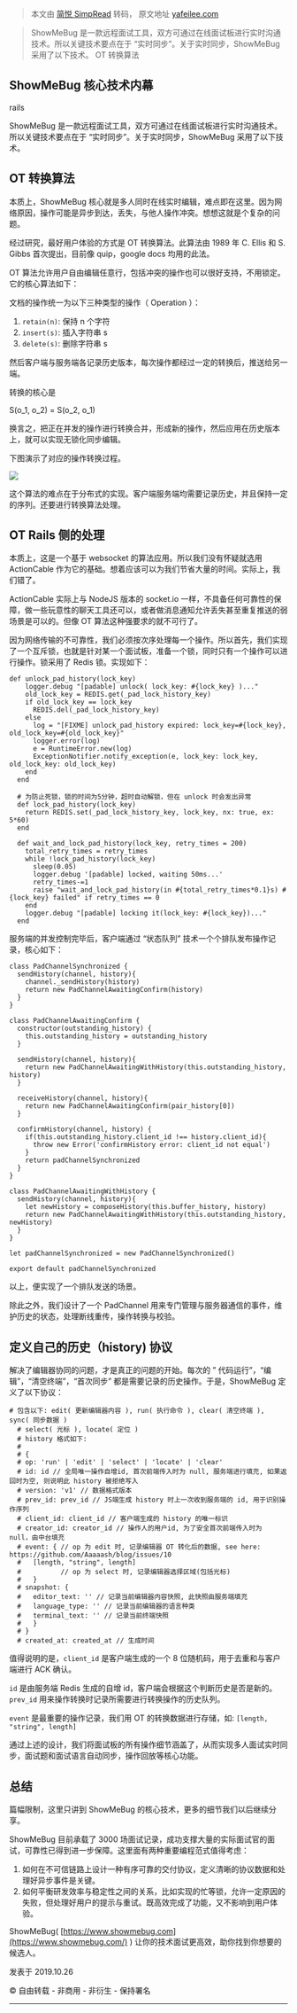 > 本文由 [简悦 SimpRead](http://ksria.com/simpread/) 转码， 原文地址 [yafeilee.com](https://yafeilee.com/blogs/100)

> ShowMeBug 是一款远程面试工具，双方可通过在线面试板进行实时沟通技术。所以关键技术要点在于 “实时同步”。关于实时同步，ShowMeBug 采用了以下技术。 OT 转换算法

ShowMeBug 核心技术内幕
----------------

rails

ShowMeBug 是一款远程面试工具，双方可通过在线面试板进行实时沟通技术。所以关键技术要点在于 “实时同步”。关于实时同步，ShowMeBug 采用了以下技术。

OT 转换算法
-------

本质上，ShowMeBug 核心就是多人同时在线实时编辑，难点即在这里。因为网络原因，操作可能是异步到达，丢失，与他人操作冲突。想想这就是个复杂的问题。

经过研究，最好用户体验的方式是 OT 转换算法。此算法由 1989 年 C. Ellis 和 S. Gibbs 首次提出，目前像 quip，google docs 均用的此法。

OT 算法允许用户自由编辑任意行，包括冲突的操作也可以很好支持，不用锁定。它的核心算法如下：

文档的操作统一为以下三种类型的操作（ Operation ）：

1.  `retain(n)`: 保持 n 个字符
2.  `insert(s)`: 插入字符串 s
3.  `delete(s)`: 删除字符串 s

然后客户端与服务端各记录历史版本，每次操作都经过一定的转换后，推送给另一端。

转换的核心是

S(o_1, o_2) = S(o_2, o_1)

换言之，把正在并发的操作进行转换合并，形成新的操作，然后应用在历史版本上，就可以实现无锁化同步编辑。

下图演示了对应的操作转换过程。

![](https://daotestimg.dao42.com/ipic/070918.jpg)

这个算法的难点在于分布式的实现。客户端服务端均需要记录历史，并且保持一定的序列。还要进行转换算法处理。

OT Rails 侧的处理
-------------

本质上，这是一个基于 websocket 的算法应用。所以我们没有怀疑就选用 ActionCable 作为它的基础。想着应该可以为我们节省大量的时间。实际上，我们错了。

ActionCable 实际上与 NodeJS 版本的 socket.io 一样，不具备任何可靠性的保障，做一些玩意性的聊天工具还可以，或者做消息通知允许丢失甚至重复推送的弱场景是可以的。但像 OT 算法这种强要求的就不可行了。

因为网络传输的不可靠性，我们必须按次序处理每一个操作。所以首先，我们实现了一个互斥锁，也就是针对某一个面试板，准备一个锁，同时只有一个操作可以进行操作。锁采用了 Redis 锁。实现如下：

```
def unlock_pad_history(lock_key)
    logger.debug "[padable] unlock( lock_key: #{lock_key} )..."
    old_lock_key = REDIS.get(_pad_lock_history_key)
    if old_lock_key == lock_key
      REDIS.del(_pad_lock_history_key)
    else
      log = "[FIXME] unlock_pad_history expired: lock_key=#{lock_key}, old_lock_key=#{old_lock_key}"
      logger.error(log)
      e = RuntimeError.new(log)
      ExceptionNotifier.notify_exception(e, lock_key: lock_key, old_lock_key: old_lock_key)
    end
  end

  # 为防止死锁，锁的时间为5分钟，超时自动解锁，但在 unlock 时会发出异常
  def lock_pad_history(lock_key)
    return REDIS.set(_pad_lock_history_key, lock_key, nx: true, ex: 5*60)
  end

  def wait_and_lock_pad_history(lock_key, retry_times = 200)
    total_retry_times = retry_times
    while !lock_pad_history(lock_key)
      sleep(0.05)
      logger.debug '[padable] locked, waiting 50ms...'
      retry_times-=1
      raise "wait_and_lock_pad_history(in #{total_retry_times*0.1}s) #{lock_key} failed" if retry_times == 0
    end
    logger.debug "[padable] locking it(lock_key: #{lock_key})..."
  end
```

服务端的并发控制完毕后，客户端通过 “状态队列” 技术一个个排队发布操作记录，核心如下：

```
class PadChannelSynchronized {
  sendHistory(channel, history){
    channel._sendHistory(history)
    return new PadChannelAwaitingConfirm(history)
  }
}

class PadChannelAwaitingConfirm {
  constructor(outstanding_history) {
    this.outstanding_history = outstanding_history
  }

  sendHistory(channel, history){
    return new PadChannelAwaitingWithHistory(this.outstanding_history, history)
  }

  receiveHistory(channel, history){
    return new PadChannelAwaitingConfirm(pair_history[0])
  }

  confirmHistory(channel, history) {
    if(this.outstanding_history.client_id !== history.client_id){
      throw new Error('confirmHistory error: client_id not equal')
    }
    return padChannelSynchronized
  }
}

class PadChannelAwaitingWithHistory {
  sendHistory(channel, history){
    let newHistory = composeHistory(this.buffer_history, history)
    return new PadChannelAwaitingWithHistory(this.outstanding_history, newHistory)
  }
}

let padChannelSynchronized = new PadChannelSynchronized()

export default padChannelSynchronized
```

以上，便实现了一个排队发送的场景。

除此之外，我们设计了一个 PadChannel 用来专门管理与服务器通信的事件，维护历史的状态，处理断线重传，操作转换与校验。

定义自己的历史（history) 协议
-------------------

解决了编辑器协同的问题，才是真正的问题的开始。每次的 ” 代码运行”，“编辑”，“清空终端”，“首次同步” 都是需要记录的历史操作。于是，ShowMeBug 定义了以下协议：

```
# 包含以下: edit( 更新编辑器内容 ), run( 执行命令 ), clear( 清空终端 ), sync( 同步数据 )
  # select( 光标 ), locate( 定位 )
  # history 格式如下:
  #
  # {
  # op: 'run' | 'edit' | 'select' | 'locate' | 'clear'
  # id: id // 全局唯一操作自增id, 首次前端传入时为 null, 服务端进行填充, 如果返回时为空, 则说明此 history 被拒绝写入
  # version: 'v1' // 数据格式版本
  # prev_id: prev_id // JS端生成 history 时上一次收到服务端的 id, 用于识别操作序列
  # client_id: client_id // 客户端生成的 history 的唯一标识
  # creator_id: creator_id // 操作人的用户id, 为了安全首次前端传入时为 null，由中台填充
  # event: { // op 为 edit 时, 记录编辑器 OT 转化后的数据, see here: https://github.com/Aaaaash/blog/issues/10
  #   [length, "string", length]
  #          // op 为 select 时, 记录编辑器选择区域(包括光标)
  #   }
  # snapshot: {
  #   editor_text: '' // 记录当前编辑器内容快照, 此快照由服务端填充
  #   language_type: '' // 记录当前编辑器的语言种类
  #   terminal_text: '' // 记录当前终端快照
  #   }
  # }
  # created_at: created_at // 生成时间
```

值得说明的是，`client_id` 是客户端生成的一个 8 位随机码，用于去重和与客户端进行 ACK 确认。

`id` 是由服务端 Redis 生成的自增 id，客户端会根据这个判断历史是否是新的。`prev_id` 用来操作转换时记录所需要进行转换操作的历史队列。

`event` 是最重要的操作记录，我们用 OT 的转换数据进行存储，如: `[length, "string", length]`

通过上述的设计，我们将面试板的所有操作细节涵盖了，从而实现多人面试实时同步，面试题和面试语言自动同步，操作回放等核心功能。

总结
--

篇幅限制，这里只讲到 ShowMeBug 的核心技术，更多的细节我们以后继续分享。

ShowMeBug 目前承载了 3000 场面试记录，成功支撑大量的实际面试官的面试，可靠性已得到进一步保障。这里面有两种重要编程范式值得考虑：

1.  如何在不可信链路上设计一种有序可靠的交付协议，定义清晰的协议数据和处理好异步事件是关键。
2.  如何平衡研发效率与稳定性之间的关系，比如实现的忙等锁，允许一定原因的失败，但处理好用户的提示与重试。既高效完成了功能，又不影响到用户体验。

ShowMeBug( [https://www.showmebug.com](https://www.showmebug.com/) ) 让你的技术面试更高效，助你找到你想要的候选人。

发表于 2019.10.26

© 自由转载 - 非商用 - 非衍生 - 保持署名

* * *